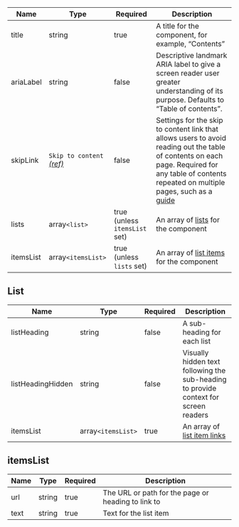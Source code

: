| Name      | Type                                                     | Required                      | Description                                                                                                                                                                                                        |
| --------- | -------------------------------------------------------- | ----------------------------- | ------------------------------------------------------------------------------------------------------------------------------------------------------------------------------------------------------------------ |
| title     | string                                                   | true                          | A title for the component, for example, “Contents”                                                                                                                                                                 |
| ariaLabel | string                                                   | false                         | Descriptive landmark ARIA label to give a screen reader user greater understanding of its purpose. Defaults to “Table of contents”.                                                                                |
| skipLink  | `Skip to content` [_(ref)_](/components/skip-to-content) | false                         | Settings for the skip to content link that allows users to avoid reading out the table of contents on each page. Required for any table of contents repeated on multiple pages, such as a [guide](/patterns/guide) |
| lists     | array`<list>`                                            | true (unless `itemsList` set) | An array of [lists](#lists) for the component                                                                                                                                                                      |
| itemsList | array`<itemsList>`                                       | true (unless `lists` set)     | An array of [list items](#itemslist) for the component                                                                                                                                                             |

## List

| Name              | Type               | Required | Description                                                                          |
| ----------------- | ------------------ | -------- | ------------------------------------------------------------------------------------ |
| listHeading       | string             | false    | A sub-heading for each list                                                          |
| listHeadingHidden | string             | false    | Visually hidden text following the sub-heading to provide context for screen readers |
| itemsList         | array`<itemsList>` | true     | An array of [list item links](#itemslist)                                            |

## itemsList

| Name | Type   | Required | Description                                        |
| ---- | ------ | -------- | -------------------------------------------------- |
| url  | string | true     | The URL or path for the page or heading to link to |
| text | string | true     | Text for the list item                             |
